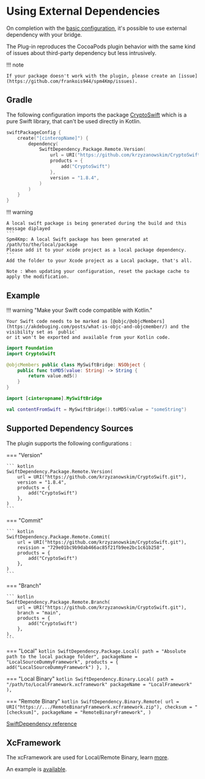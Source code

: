# Using External Dependencies

On completion with the [basic configuration](bridge.md), it's possible to use external dependency with your bridge.

The Plug-in reproduces the CocoaPods plugin behavior with the same kind of issues about third-party dependency but less intrusively.

!!! note

    If your package doesn't work with the plugin, please create an [issue](https://github.com/frankois944/spm4Kmp/issues).

## Gradle

The following configuration imports the package [CryptoSwift](https://github.com/krzyzanowskim/CryptoSwift) which is a pure Swift library, that can't be used directly in Kotlin.
``` kotlin title="build.gradle.kts"
swiftPackageConfig {
    create("[cinteropName]") {
        dependency(
            SwiftDependency.Package.Remote.Version(
                url = URI("https://github.com/krzyzanowskim/CryptoSwift.git"),
                products = {
                    add("CryptoSwift")
                },
                version = "1.8.4",
            )
        )
    }
}
```

!!! warning

    A local swift package is being generated during the build and this message diplayed
    ```
    Spm4Kmp: A local Swift package has been generated at
    /path/to/the/local/package
    Please add it to your xcode project as a local package dependency.
    ```
    Add the folder to your Xcode project as a Local package, that's all.

    Note : When updating your configuration, reset the package cache to apply the modification.


## Example

!!! warning "Make your Swift code compatible with Kotlin."

    Your Swift code needs to be marked as [@objc/@objcMembers](https://akdebuging.com/posts/what-is-objc-and-objcmember/) and the visibility set as `public`
    or it won't be exported and available from your Kotlin code.


```swift title="src/swift/[cinteropname]/mySwiftFile.swift"
import Foundation
import CryptoSwift

@objcMembers public class MySwiftBridge: NSObject {
    public func toMD5(value: String) -> String {
        return value.md5()
    }
}
```

``` kotlin title="iosMain/kotlin/com/example/myKotlinFile.kt"
import [cinteropname].MySwiftBridge

val contentFromSwift = MySwiftBridge().toMD5(value = "someString")

```

## Supported Dependency Sources

The plugin supports the following configurations :

=== "Version"

    ``` kotlin
    SwiftDependency.Package.Remote.Version(
        url = URI("https://github.com/krzyzanowskim/CryptoSwift.git"),
        version = "1.8.4",
        products = {
            add("CryptoSwift")
        },
    )
    ```

=== "Commit"

    ``` kotlin
    SwiftDependency.Package.Remote.Commit(
        url = URI("https://github.com/krzyzanowskim/CryptoSwift.git"),
        revision = "729e01bc9b9dab466ac85f21fb9ee2bc1c61b258",
        products = {
            add("CryptoSwift")
        },
    )
    ```

=== "Branch"

    ``` kotlin
    SwiftDependency.Package.Remote.Branch(
        url = URI("https://github.com/krzyzanowskim/CryptoSwift.git"),
        branch = "main",
        products = {
            add("CryptoSwift")
        },
    ),
    ```
=== "Local"
    ``` kotlin
    SwiftDependency.Package.Local(
        path = "Absolute path to the local package folder",
        packageName = "LocalSourceDummyFramework",
        products = {
            add("LocalSourceDummyFramework")
        },
    ),
    ```

=== "Local Binary"
    ``` kotlin
    SwiftDependency.Binary.Local(
        path = "/path/to/LocalFramework.xcframework"
        packageName = "LocalFramework"
    ),
    ```

=== "Remote Binary"
    ``` kotlin
    SwiftDependency.Binary.Remote(
        url = URI("https://.../RemoteBinaryFramework.xcframework.zip"),
        checksum = "[checksum]",
        packageName = "RemoteBinaryFramework",
    )
    ```

[SwiftDependency reference](./references/swiftDependency.md)

## XcFramework

The xcFramework are used for Local/Remote Binary, learn [more](https://www.avanderlee.com/swift/binary-targets-swift-package-manager).

An example is [available](https://github.com/frankois944/spm4Kmp/tree/main/BinaryPackageSource).



